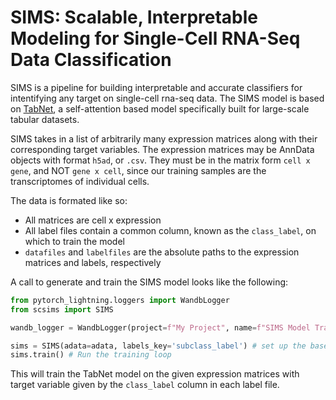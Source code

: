 # **SIMS**: Scalable, Interpretable Modeling for Single-Cell RNA-Seq Data Classification

SIMS is a pipeline for building interpretable and accurate classifiers for intentifying any target on single-cell rna-seq data. The SIMS model is based on [TabNet](https://arxiv.org/abs/1908.07442), a self-attention based model specifically built for large-scale tabular datasets.

SIMS takes in a list of arbitrarily many expression matrices along with their corresponding target variables. The expression matrices may be AnnData objects with format `h5ad`, or `.csv`. 
They must be in the matrix form `cell x gene`, and NOT `gene x cell`, since our training samples are the transcriptomes of individual cells.

The data is formated like so:
- All matrices are cell x expression
- All label files contain a common column, known as the `class_label`, on which to train the model 
- `datafiles` and `labelfiles` are the absolute paths to the expression matrices and labels, respectively

A call to generate and train the SIMS model looks like the following:

```python 
from pytorch_lightning.loggers import WandbLogger
from scsims import SIMS

wandb_logger = WandbLogger(project=f"My Project", name=f"SIMS Model Training") # set up the logger to log data to Weights and Biases

sims = SIMS(adata=adata, labels_key='subclass_label') # set up the base class with anndata object and labels
sims.train() # Run the training loop
```

This will train the TabNet model on the given expression matrices with target variable given by the `class_label` column in each label file.